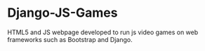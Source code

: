 # Django-JS-Games
HTML5 and JS webpage developed to run js video games on web frameworks such as Bootstrap and Django.
